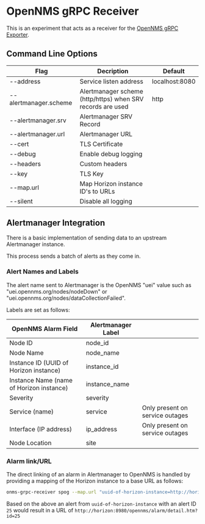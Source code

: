 # OpenNMS gRPC Receiver

This is an experiment that acts as a receiver for the [OpenNMS gRPC Exporter](https://docs.opennms.com/horizon/33/operation/deep-dive/grpc-exporter/grpc-exporter.html).

## Command Line Options

| Flag                  | Decription                                                 | Default        |
|-----------------------|------------------------------------------------------------|----------------|
| --address             | Service listen address                                     | localhost:8080 |
| --alertmanager.scheme | Alertmanager scheme (http/https) when SRV records are used | http           |
| --alertmanager.srv    | Alertmanager SRV Record                                    |                |
| --alertmanager.url    | Alertmanager URL                                           |                |
| --cert                | TLS Certificate                                            |                |
| --debug               | Enable debug logging                                       |                |
| --headers             | Custom headers                                             |                |
| --key                 | TLS Key                                                    |                |
| --map.url             | Map Horizon instance ID's to URLs                          |                |
| --silent              | Disable all logging                                        |                |

## Alertmanager Integration

There is a basic implementation of sending data to an upstream Alertmanager instance.

This process sends a batch of alerts as they come in.

### Alert Names and Labels

The alert name sent to Alertmanager is the OpenNMS "uei" value such as "uei.opennms.org/nodes/nodeDown" or "uei.opennms.org/nodes/dataCollectionFailed".

Labels are set as follows:

| OpenNMS Alarm Field                      | Alertmanager Label |                                 |
|------------------------------------------|--------------------|---------------------------------|
| Node ID                                  | node_id            |                                 |
| Node Name                                | node_name          |                                 |
| Instance ID (UUID of Horizon instance)   | instance_id        |                                 |
| Instance Name (name of Horizon instance) | instance_name      |                                 |
| Severity                                 | severity           |                                 |
| Service (name)                           | service            | Only present on service outages |
| Interface (IP address)                   | ip_address         | Only present on service outages |
| Node Location                            | site               |                                 |

### Alarm link/URL

The direct linking of an alarm in Alertmanager to OpenNMS is handled by providing a mapping of the Horizon instance to a base URL as follows:

```sh
onms-grpc-receiver spog --map.url "uuid-of-horizon-instance=http://horizon:8980/opennms/"
```

Based on the above an alert from `uuid-of-horizon-instance` with an alert ID `25` would result in a URL of `http://horizon:8980/opennms/alarm/detail.htm?id=25`


